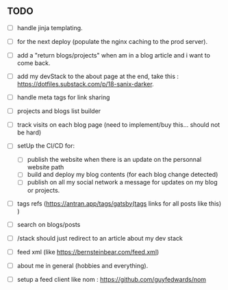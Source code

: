 ## TODO

- [ ] handle jinja templating.
- [ ] for the next deploy (populate the nginx caching to the prod server).
- [ ] add a "return blogs/projects" when am in a blog article and i want to come back.
- [ ] add my devStack to the about page at the end, take this : https://dotfiles.substack.com/p/18-sanix-darker.
- [ ] handle meta tags for link sharing
- [ ] projects and blogs list builder
- [ ] track visits on each blog page (need to implement/buy this... should not be hard)
- [ ] setUp the CI/CD for:
    - [ ] publish the website when there is an update on the personnal website path
    - [ ] build and deploy my blog contents (for each blog change detected)
    - [ ] publish on all my social network a message for updates on my blog or projects.
- [ ] tags refs (https://antran.app/tags/gatsby(tags links for all posts like this) )
- [ ] search on blogs/posts

- [ ] /stack should just redirect to an article about my dev stack
- [ ] feed xml (like https://bernsteinbear.com/feed.xml)
- [ ] about me in general (hobbies and everything).
- [ ] setup a feed client like nom : https://github.com/guyfedwards/nom
